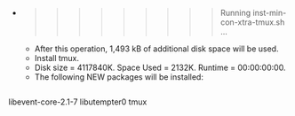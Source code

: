 * >>>>>>>>> Running inst-min-con-xtra-tmux.sh ...
  * After this operation, 1,493 kB of additional disk space will be used.
  * Install tmux.
  * Disk size = 4117840K. Space Used = 2132K. Runtime = 00:00:00:00.
  * The following NEW packages will be installed:
  ```bash
libevent-core-2.1-7 libutempter0 tmux
  ```
